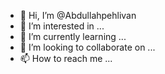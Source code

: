 - 👋 Hi, I’m @Abdullahpehlivan
- 👀 I’m interested in ...
- 🌱 I’m currently learning ...
- 💞️ I’m looking to collaborate on ...
- 📫 How to reach me ...

<!---
Abdullahpehlivan/Abdullahpehlivan is a ✨ special ✨ repository because its `README.md` (this file) appears on your GitHub profile.
You can click the Preview link to take a look at your changes.
--->
